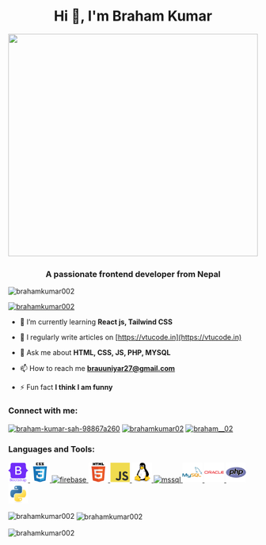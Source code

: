 <h1 align="center">Hi 👋, I'm Braham Kumar</h1>
<img src="https://miro.medium.com/v2/resize:fit:1358/1*yw0TnheAGN-LPneDaTlaxw.gif" height="450" width="100%" align-t-item="center"></img>
<h3 align="center">A passionate frontend developer from Nepal</h3>

<p align="left"> <img src="https://komarev.com/ghpvc/?username=brahamkumar002&label=Profile%20views&color=0e75b6&style=flat" alt="brahamkumar002" /> </p>

<p align="left"> <a href="https://github.com/ryo-ma/github-profile-trophy"><img src="https://github-profile-trophy.vercel.app/?username=brahamkumar002" alt="brahamkumar002" /></a> </p>

- 🌱 I’m currently learning **React js, Tailwind CSS**

- 📝 I regularly write articles on [https://vtucode.in](https://vtucode.in)

- 💬 Ask me about **HTML, CSS, JS, PHP, MYSQL**

- 📫 How to reach me **brauuniyar27@gmail.com**

- ⚡ Fun fact **I think I am funny**

<h3 align="left">Connect with me:</h3>
<p align="left">
<a href="https://linkedin.com/in/braham-kumar-sah-98867a260" target="blank"><img align="center" src="https://raw.githubusercontent.com/rahuldkjain/github-profile-readme-generator/master/src/images/icons/Social/linked-in-alt.svg" alt="braham-kumar-sah-98867a260" height="30" width="40" /></a>
<a href="https://fb.com/brahamkumar02" target="blank"><img align="center" src="https://raw.githubusercontent.com/rahuldkjain/github-profile-readme-generator/master/src/images/icons/Social/facebook.svg" alt="brahamkumar02" height="30" width="40" /></a>
<a href="https://instagram.com/braham__02" target="blank"><img align="center" src="https://raw.githubusercontent.com/rahuldkjain/github-profile-readme-generator/master/src/images/icons/Social/instagram.svg" alt="braham__02" height="30" width="40" /></a>
</p>

<h3 align="left">Languages and Tools:</h3>
<p align="left"> <a href="https://getbootstrap.com" target="_blank" rel="noreferrer"> <img src="https://raw.githubusercontent.com/devicons/devicon/master/icons/bootstrap/bootstrap-plain-wordmark.svg" alt="bootstrap" width="40" height="40"/> </a> <a href="https://www.w3schools.com/css/" target="_blank" rel="noreferrer"> <img src="https://raw.githubusercontent.com/devicons/devicon/master/icons/css3/css3-original-wordmark.svg" alt="css3" width="40" height="40"/> </a> <a href="https://firebase.google.com/" target="_blank" rel="noreferrer"> <img src="https://www.vectorlogo.zone/logos/firebase/firebase-icon.svg" alt="firebase" width="40" height="40"/> </a> <a href="https://www.w3.org/html/" target="_blank" rel="noreferrer"> <img src="https://raw.githubusercontent.com/devicons/devicon/master/icons/html5/html5-original-wordmark.svg" alt="html5" width="40" height="40"/> </a> <a href="https://developer.mozilla.org/en-US/docs/Web/JavaScript" target="_blank" rel="noreferrer"> <img src="https://raw.githubusercontent.com/devicons/devicon/master/icons/javascript/javascript-original.svg" alt="javascript" width="40" height="40"/> </a> <a href="https://www.linux.org/" target="_blank" rel="noreferrer"> <img src="https://raw.githubusercontent.com/devicons/devicon/master/icons/linux/linux-original.svg" alt="linux" width="40" height="40"/> </a> <a href="https://www.microsoft.com/en-us/sql-server" target="_blank" rel="noreferrer"> <img src="https://www.svgrepo.com/show/303229/microsoft-sql-server-logo.svg" alt="mssql" width="40" height="40"/> </a> <a href="https://www.mysql.com/" target="_blank" rel="noreferrer"> <img src="https://raw.githubusercontent.com/devicons/devicon/master/icons/mysql/mysql-original-wordmark.svg" alt="mysql" width="40" height="40"/> </a> <a href="https://www.oracle.com/" target="_blank" rel="noreferrer"> <img src="https://raw.githubusercontent.com/devicons/devicon/master/icons/oracle/oracle-original.svg" alt="oracle" width="40" height="40"/> </a> <a href="https://www.php.net" target="_blank" rel="noreferrer"> <img src="https://raw.githubusercontent.com/devicons/devicon/master/icons/php/php-original.svg" alt="php" width="40" height="40"/> </a> <a href="https://www.python.org" target="_blank" rel="noreferrer"> <img src="https://raw.githubusercontent.com/devicons/devicon/master/icons/python/python-original.svg" alt="python" width="40" height="40"/> </a> </p>

<p><img align="left" src="https://github-readme-stats.vercel.app/api/top-langs?username=brahamkumar002&show_icons=true&locale=en&layout=compact" alt="brahamkumar002" /></p>

<p>&nbsp;<img align="center" src="https://github-readme-stats.vercel.app/api?username=brahamkumar002&show_icons=true&locale=en" alt="brahamkumar002" /></p>

<p><img align="center" src="https://github-readme-streak-stats.herokuapp.com/?user=brahamkumar002&" alt="brahamkumar002" /></p>
